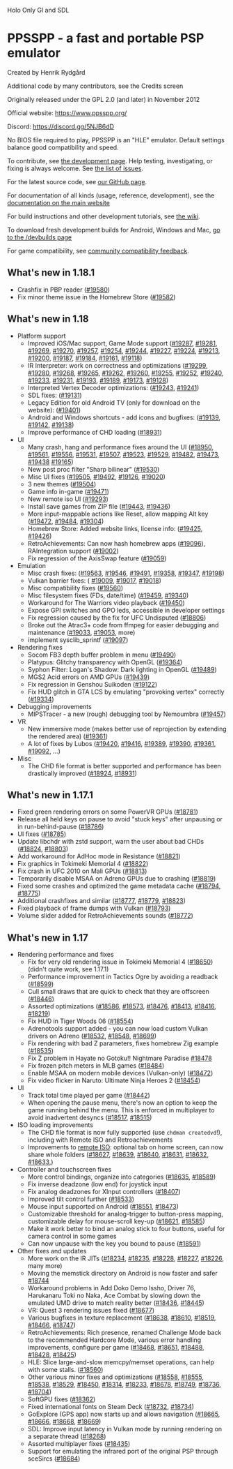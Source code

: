 Holo
Only Gl and SDL

PPSSPP - a fast and portable PSP emulator
=========================================

Created by Henrik Rydgård

Additional code by many contributors, see the Credits screen

Originally released under the GPL 2.0 (and later) in November 2012

Official website: https://www.ppsspp.org/

Discord: https://discord.gg/5NJB6dD

No BIOS file required to play, PPSSPP is an "HLE" emulator.  Default settings balance good compatibility and speed.

To contribute, see [the development page](https://www.ppsspp.org/docs/development/).  Help testing, investigating, or fixing is always welcome.  See [the list of issues](https://github.com/hrydgard/ppsspp/issues).

For the latest source code, see [our GitHub page](https://github.com/hrydgard/ppsspp).

For documentation of all kinds (usage, reference, development), see the [documentation on the main website](https://www.ppsspp.org/docs)

For build instructions and other development tutorials, see [the wiki](https://github.com/hrydgard/ppsspp/wiki).

To download fresh development builds for Android, Windows and Mac, [go to the /devbuilds page](https://www.ppsspp.org/devbuilds)

For game compatibility, see [community compatibility feedback](https://report.ppsspp.org/games).

What's new in 1.18.1
--------------------
- Crashfix in PBP reader ([#19580])
- Fix minor theme issue in the Homebrew Store ([#19582])

What's new in 1.18
------------------
- Platform support
	- Improved iOS/Mac support, Game Mode support ([#19287], [#19281], [#19269], [#19270], [#19257], [#19254], [#19244], [#19227], [#19224], [#19213], [#19200], [#19187], [#19184], [#19161], [#19118])
	- IR Interpreter: work on correctness and optimizations ([#19299], [#19280], [#19268], [#19265], [#19262], [#19260], [#19255], [#19252], [#19240], [#19233], [#19231], [#19193], [#19189], [#19173], [#19128])
	- Interpreted Vertex Decoder optimizations:  ([#19243], [#19241])
	- SDL fixes: ([#19131])
	- Legacy Edition for old Android TV (only for download on the website): ([#19401])
	- Android and Windows shortcuts - add icons and bugfixes: ([#19139], [#19142], [#19138])
	- Improve performance of CHD loading ([#18931])
- UI
	- Many crash, hang and performance fixes around the UI ([#18950], [#19561], [#19556], [#19531], [#19507], [#19523], [#19529], [#19482], [#19473], [#19438] [#19165])
	- New post proc filter "Sharp bilinear" ([#19530])
	- Misc UI fixes ([#19505], [#19492], [#19126], [#19020])
	- 3 new themes ([#19504])
	- Game info in-game ([#19471])
	- New remote iso UI ([#19293])
	- Install save games from ZIP file ([#19443], [#19436])
	- More input-mappable actions like Reset, allow mapping Alt key ([#19472], [#19484], [#19304])
	- Homebrew Store: Added website links, license info: ([#19425], [#19426])
	- RetroAchievements: Can now hash homebrew apps ([#19096]), RAIntegration support ([#19002])
	- Fix regression of the AxisSwap feature ([#19059])
- Emulation
	- Misc crash fixes: ([#19563], [#19546], [#19491], [#19358], [#19347], [#19198])
	- Vulkan barrier fixes: ( [#19009], [#19017], [#19018])
	- Misc compatibility fixes ([#19560])
	- Misc filesystem fixes (FDs, date/time) ([#19459], [#19340])
	- Workaround for The Warriors video playback ([#19450])
	- Expose GPI switches and GPO leds, accessible in developer settings
	- Fix regression caused by the fix for UFC Undisputed ([#18806])
	- Broke out the Atrac3+ code from ffmpeg for easier debugging and maintenance ([#19033], [#19053], more)
	- implement sysclib_sprintf ([#19097])
- Rendering fixes
	- Socom FB3 depth buffer problem in menu ([#19490])
	- Platypus: Glitchy transparency with OpenGL ([#19364])
	- Syphon Filter: Logan's Shadow: Dark lighting in OpenGL ([#19489])
	- MGS2 Acid errors on AMD GPUs ([#19439])
	- Fix regression in Genshou Suikoden ([#19122])
	- Fix HUD glitch in GTA LCS by emulating "provoking vertex" correctly ([#19334])
- Debugging improvements
	- MIPSTracer - a new (rough) debugging tool by Nemoumbra ([#19457])
- VR
	- New immersive mode (makes better use of reprojection by extending the rendered area) ([#19361])
	- A lot of fixes by Lubos ([#19420], [#19416], [#19389], [#19390], [#19361], [#19092], ...)
- Misc
	- The CHD file format is better supported and performance has been drastically improved ([#18924], [#18931])

What's new in 1.17.1
--------------------
- Fixed green rendering errors on some PowerVR GPUs ([#18781])
- Release all held keys on pause to avoid "stuck keys" after unpausing or in run-behind-pause ([#18786])
- UI fixes ([#18785])
- Update libchdr with zstd support, warn the user about bad CHDs ([#18824], [#18803])
- Add workaround for AdHoc mode in Resistance ([#18821])
- Fix graphics in Tokimeki Memorial 4 ([#18822])
- Fix crash in UFC 2010 on Mali GPUs ([#18813])
- Temporarily disable MSAA on Adreno GPUs due to crashing ([#18819])
- Fixed some crashes and optimized the game metadata cache ([#18794], [#18775])
- Additional crashfixes and similar ([#18777], [#18779], [#18823])
- Fixed playback of frame dumps with Vulkan ([#18793])
- Volume slider added for RetroAchievements sounds ([#18772])

What's new in 1.17
------------------
- Rendering performance and fixes
	- Fix for very old rendering issue in Tokimeki Memorial 4 ([#18650]) (didn't quite work, see 1.17.1)
	- Performance improvement in Tactics Ogre by avoiding a readback ([#18599])
	- Cull small draws that are quick to check that they are offscreen ([#18446])
	- Assorted optimizations ([#18586], [#18573], [#18476], [#18413], [#18416], [#18219])
	- Fix HUD in Tiger Woods 06 ([#18554])
	- Adrenotools support added - you can now load custom Vulkan drivers on Adreno ([#18532], [#18548], [#18699])
	- Fix rendering with bad Z parameters, fixes homebrew Zig example ([#18535])
	- Fix Z problem in Hayate no Gotoku!! Nightmare Paradise [#18478]
	- Fix frozen pitch meters in MLB games ([#18484])
	- Enable MSAA on modern mobile devices (Vulkan-only) ([#18472])
	- Fix video flicker in Naruto: Ultimate Ninja Heroes 2 ([#18454])
- UI
	- Track total time played per game ([#18442])
	- When opening the pause menu, there's now an option to keep the game running behind the menu.
	  This is enforced in multiplayer to avoid inadvertent desyncs ([#18517], [#18515])
- ISO loading improvements
	- The CHD file format is now fully supported (use `chdman createdvd`!), including with Remote ISO and Retroachievements
	- Improvements to [remote ISO](https://www.ppsspp.org/docs/reference/disc-streaming/): optional tab on home screen, can now share whole folders ([#18627], [#18639], [#18640], [#18631], [#18632], [#18633],)
- Controller and touchscreen fixes
	- More control bindings, organize into categories ([#18635], [#18589])
	- Fix inverse deadzone (low end) for joystick input
	- Fix analog deadzones for XInput controllers ([#18407])
	- Improved tilt control further ([#18533])
	- Mouse input supported on Android ([#18551], [#18473])
	- Customizable threshold for analog-trigger to button-press mapping, customizable delay for mouse-scroll key-up ([#18621], [#18585])
	- Make it work better to bind an analog stick to four buttons, useful for camera control in some games
	- Can now unpause with the key you bound to pause ([#18591])
- Other fixes and updates
	- More work on the IR JITs ([#18234], [#18235], [#18228], [#18227], [#18226], many more)
	- Moving the memstick directory on Android is now faster and safer [#18744]
	- Workaround problems in Add Doko Demo Issho, Driver 76, Harukanaru Toki no Naka, Ace Combat by slowing down the emulated UMD drive to match reality better ([#18436], [#18445])
	- VR: Quest 3 rendering issues fixed ([#18677])
	- Various bugfixes in texture replacement ([#18638], [#18610], [#18519], [#18466], [#18747])
	- RetroAchievements: Rich presence, renamed Challenge Mode back to the recommended Hardcore Mode, various error handling improvements, configure per game ([#18468], [#18651], [#18488], [#18428], [#18425])
	- HLE: Slice large-and-slow memcpy/memset operations, can help with some stalls. ([#18560])
	- Other various minor fixes and optimizations ([#18558], [#18555], [#18538], [#18529], [#18450], [#18314], [#18233], [#18678], [#18749], [#18736], [#18704])
	- SoftGPU fixes ([#18362])
	- Fixed international fonts on Steam Deck ([#18732], [#18734])
	- GoExplore (GPS app) now starts up and allows navigation ([#18665], [#18666], [#18668], [#18669])
	- SDL: Improve input latency in Vulkan mode by running rendering on a separate thread ([#18268])
	- Assorted multiplayer fixes ([#18435])
	- Support for emulating the infrared port of the original PSP through sceSircs ([#18684])

[comment]: # (LINK_LIST_BEGIN_HERE)
[#18228]: https://github.com/hrydgard/ppsspp/issues/18228 "unittest: Add jit compare for jit IR"
[#18235]: https://github.com/hrydgard/ppsspp/issues/18235 "irjit: Handle VDet"
[#18650]: https://github.com/hrydgard/ppsspp/issues/18650 "Allow merging framebuffers vertically like the old Juiced 2 fix."
[#18599]: https://github.com/hrydgard/ppsspp/issues/18599 "Tactics Ogre: Remove a redundant GPU readback operation"
[#18446]: https://github.com/hrydgard/ppsspp/issues/18446 "Minor bbox optimizations, assorted bugfixes"
[#18586]: https://github.com/hrydgard/ppsspp/issues/18586 "DrawEngine: Avoid decoding indices when we don't need them."
[#18573]: https://github.com/hrydgard/ppsspp/issues/18573 "Defer frame waits if possible"
[#18476]: https://github.com/hrydgard/ppsspp/issues/18476 "VertexDecoder: Minor optimization for x86/64 CPUs not supporting SSE4."
[#18413]: https://github.com/hrydgard/ppsspp/issues/18413 "Cache and hash data for DrawPixels"
[#18416]: https://github.com/hrydgard/ppsspp/issues/18416 "Optimize DrawPixels for 16-bit RGB565 copies"
[#18219]: https://github.com/hrydgard/ppsspp/issues/18219 "Make GetIndexBounds friendlier to autovectorization. Works on x86 at least."
[#18554]: https://github.com/hrydgard/ppsspp/issues/18554 "DXT5: Fix decoding of alpha channel for textures with a non-mod-4 width."
[#18532]: https://github.com/hrydgard/ppsspp/issues/18532 "Android: Implement custom driver loading for ARM64 Android devices"
[#18548]: https://github.com/hrydgard/ppsspp/issues/18548 "Adrenotools followup"
[#18699]: https://github.com/hrydgard/ppsspp/issues/18699 "Adrenotools driver installation: Fix bad error checks"
[#18535]: https://github.com/hrydgard/ppsspp/issues/18535 "Eliminate inf values resulting from depth range computation."
[#18478]: https://github.com/hrydgard/ppsspp/issues/18478 "Handle block transfers from RAM to depth buffers."
[#18484]: https://github.com/hrydgard/ppsspp/issues/18484 "Fix frozen pitch meters in MLB series games - we were not hashing enough texture data"
[#18472]: https://github.com/hrydgard/ppsspp/issues/18472 "Vulkan: Allow MSAA on modern-ish mobile devices, but add a little warning sign."
[#18454]: https://github.com/hrydgard/ppsspp/issues/18454 "Naruto Ultimate Ninja Heroes 2 video flicker fix: Take 3"
[#18442]: https://github.com/hrydgard/ppsspp/issues/18442 "Track time-played per game"
[#18517]: https://github.com/hrydgard/ppsspp/issues/18517 "Run-behind-pause: Fix some edge cases with the transparent background setting"
[#18515]: https://github.com/hrydgard/ppsspp/issues/18515 "Run behind pause screen"
[#18627]: https://github.com/hrydgard/ppsspp/issues/18627 "Remote game streaming: Add an option to put a tab on the main screen"
[#18639]: https://github.com/hrydgard/ppsspp/issues/18639 "Various changes to the webserver to handle serving HTTP subfolders"
[#18640]: https://github.com/hrydgard/ppsspp/issues/18640 "Various fixes to PathBrowser etc to handle browsing HTTP subfolders"
[#18631]: https://github.com/hrydgard/ppsspp/issues/18631 "Remote ISO: Prepare to allow sharing folders directly"
[#18632]: https://github.com/hrydgard/ppsspp/issues/18632 "Remote ISO: Allow sharing a full folder instead of Recent"
[#18633]: https://github.com/hrydgard/ppsspp/issues/18633 "Remote ISO: Add working support for streaming CHD files over the network"
[#18635]: https://github.com/hrydgard/ppsspp/issues/18635 "Add bindings for toggling mouse control and touch screen controls"
[#18589]: https://github.com/hrydgard/ppsspp/issues/18589 "Control Mappings: Organize bindings into categories"
[#18407]: https://github.com/hrydgard/ppsspp/issues/18407 "skip xinput trigger threshold check"
[#18533]: https://github.com/hrydgard/ppsspp/issues/18533 "Tilt: Bugfix, make the deadzone circular, in addition to the inverse (low end radius)."
[#18551]: https://github.com/hrydgard/ppsspp/issues/18551 "Mouse refactor, restore smoothing"
[#18473]: https://github.com/hrydgard/ppsspp/issues/18473 "Add mouse wheel scrolling support for Android to the UI"
[#18621]: https://github.com/hrydgard/ppsspp/issues/18621 "Add \"Analog trigger threshold\" setting, for conversion of analog trigger inputs to digital button inputs."
[#18585]: https://github.com/hrydgard/ppsspp/issues/18585 "Add setting to configure simulated key-up delay for mouse wheel events"
[#18591]: https://github.com/hrydgard/ppsspp/issues/18591 "Allow unpausing with keys bound to pause"
[#18234]: https://github.com/hrydgard/ppsspp/issues/18234 "x86jit: Perform vector transfers instead of flushing to memory"
[#18227]: https://github.com/hrydgard/ppsspp/issues/18227 "x86jit: Flush floats together if possible"
[#18226]: https://github.com/hrydgard/ppsspp/issues/18226 "x86jit: Improve memory breakpoint speed"
[#18744]: https://github.com/hrydgard/ppsspp/issues/18744 "Memstick folder move on Android: Speedup and safety"
[#18436]: https://github.com/hrydgard/ppsspp/issues/18436 "Add Doko Demo Issho ,Driver 76, 	Harukanaru Toki no Naka de 3 with Izayoiki Aizouban into ForceUMDReadSpeed"
[#18445]: https://github.com/hrydgard/ppsspp/issues/18445 "Make 3 games into compat"
[#18677]: https://github.com/hrydgard/ppsspp/issues/18677 "Update README.md for 1.17"
[#18638]: https://github.com/hrydgard/ppsspp/issues/18638 "Fix two minor tex replacement issues"
[#18610]: https://github.com/hrydgard/ppsspp/issues/18610 "Texture replacer: Fix for texture directories missing an ini file"
[#18519]: https://github.com/hrydgard/ppsspp/issues/18519 "Enable texture replacement filtering overrides even if file is missing"
[#18466]: https://github.com/hrydgard/ppsspp/issues/18466 "Texture replacement: Prioritize ini file [hashes] section over just files in the \"root\" folder."
[#18747]: https://github.com/hrydgard/ppsspp/issues/18747 "Texture saving fixes, icon load fix"
[#18468]: https://github.com/hrydgard/ppsspp/issues/18468 "RetroAchievements: Show rich presence message on pause screen, restriction tweaks"
[#18651]: https://github.com/hrydgard/ppsspp/issues/18651 "HTTPS through naett: Get the body of the response even if code isn't 200"
[#18488]: https://github.com/hrydgard/ppsspp/issues/18488 "Make some achievement settings (including Hardcore mode) configurable per-game."
[#18428]: https://github.com/hrydgard/ppsspp/issues/18428 "Forgot some cases where I need to enable save (but not load) state in challenge mode, if the option is set"
[#18425]: https://github.com/hrydgard/ppsspp/issues/18425 "RetroAchievements: Add option to allow saving, but not loading, in challenge / hardcore mode."
[#18560]: https://github.com/hrydgard/ppsspp/issues/18560 "HLE: Slice the very slow memset/memcpy variants"
[#18558]: https://github.com/hrydgard/ppsspp/issues/18558 "Enforce a max size for save state screenshot regardless of resolution mode"
[#18555]: https://github.com/hrydgard/ppsspp/issues/18555 "Vulkan: UI texture loading error handling fixes"
[#18538]: https://github.com/hrydgard/ppsspp/issues/18538 "Async texture load on Pause screen"
[#18529]: https://github.com/hrydgard/ppsspp/issues/18529 "Android: Add option to ask system for 60hz output"
[#18450]: https://github.com/hrydgard/ppsspp/issues/18450 "Enable some NEON optimizations on ARM32 that we only had on ARM64 before"
[#18314]: https://github.com/hrydgard/ppsspp/issues/18314 "Interpreter: Optimize ReadVector/WriteVector"
[#18233]: https://github.com/hrydgard/ppsspp/issues/18233 "Use a thread for meminfo and defer tag lookup for copies"
[#18678]: https://github.com/hrydgard/ppsspp/issues/18678 "Vulkan: Fix trying to compare uninitialized parts of packed descriptors"
[#18749]: https://github.com/hrydgard/ppsspp/issues/18749 "HTTPClient: Fix socket leak on connect failure"
[#18736]: https://github.com/hrydgard/ppsspp/issues/18736 "CwCheats: Retry looking in g_gameInfoCache until the data is there."
[#18704]: https://github.com/hrydgard/ppsspp/issues/18704 "Revert back to the old way of fitting into 16:9: Crop one line at the top and bottom"
[#18362]: https://github.com/hrydgard/ppsspp/issues/18362 "softgpu: Point depthbuf at the first VRAM mirror"
[#18732]: https://github.com/hrydgard/ppsspp/issues/18732 "SDL fonts: Add \"Droid Sans Fallback\" to the list of fallback fonts."
[#18734]: https://github.com/hrydgard/ppsspp/issues/18734 "SDL fallback fonts: Add more font names"
[#18665]: https://github.com/hrydgard/ppsspp/issues/18665 "Fix Go!Explore🗺️🧭 issue with GetDirListing(/); closes #15932"
[#18666]: https://github.com/hrydgard/ppsspp/issues/18666 "GPS: Improve emulation to enable Go!Explore navigation"
[#18668]: https://github.com/hrydgard/ppsspp/issues/18668 "GPS: Set valid values and request updates on savestate loading"
[#18669]: https://github.com/hrydgard/ppsspp/issues/18669 "GPS: updates"
[#18268]: https://github.com/hrydgard/ppsspp/issues/18268 "SDL: Use an \"EmuThread\" in Vulkan mode"
[#18435]: https://github.com/hrydgard/ppsspp/issues/18435 "An attempt to fix Tekken 6 stuck issue when exiting Lob"
[#18684]: https://github.com/hrydgard/ppsspp/issues/18684 "sceSircs/Infrared support on Android"
[#18781]: https://github.com/hrydgard/ppsspp/issues/18781 "Disable 16-bit textures on PowerVR with Vulkan"
[#18794]: https://github.com/hrydgard/ppsspp/issues/18794 "More gameinfocache fixes"
[#18775]: https://github.com/hrydgard/ppsspp/issues/18775 "GameInfoCache: Keep properly track of what's already loaded, lots of cleanup"
[#18793]: https://github.com/hrydgard/ppsspp/issues/18793 "Fix GE framedump playback on Vulkan"
[#18786]: https://github.com/hrydgard/ppsspp/issues/18786 "Release all keys on pause."
[#18785]: https://github.com/hrydgard/ppsspp/issues/18785 "Fix issue with the collapsible sections in control mapping collapsing on every change, plus, combo fix"
[#18777]: https://github.com/hrydgard/ppsspp/issues/18777 "Expand primitives: Check the vertex count too."
[#18779]: https://github.com/hrydgard/ppsspp/issues/18779 "More fixes"
[#18772]: https://github.com/hrydgard/ppsspp/issues/18772 "Add volume slider for RetroAchievements sound effects"
[#18824]: https://github.com/hrydgard/ppsspp/issues/18824 "Update libchdr to the latest, which supports zstd blocks"
[#18803]: https://github.com/hrydgard/ppsspp/issues/18803 "Warn the user about bad CHDs"
[#18821]: https://github.com/hrydgard/ppsspp/issues/18821 "Hacky compat workaround for Resistance's ad-hoc mode"
[#18822]: https://github.com/hrydgard/ppsspp/issues/18822 "Avoid vertically merging the two main framebuffers, even if FramebufferAllowLargeVerticalOffset is on."
[#18813]: https://github.com/hrydgard/ppsspp/issues/18813 "Mali: Turn off any depth writes in the shader if depth test == NEVER"
[#18819]: https://github.com/hrydgard/ppsspp/issues/18819 "Temporarily disable MSAA on Adreno GPUs"
[#18823]: https://github.com/hrydgard/ppsspp/issues/18823 "Memory exception handler: Don't disassemble if ignoring the exception"
[#19287]: https://github.com/hrydgard/ppsspp/issues/19287 "iOS: Enable \"double-swipe\" to switch apps"
[#19281]: https://github.com/hrydgard/ppsspp/issues/19281 "iOS: Disable the swipe-back gesture in-game, to maximize touch responsiveness"
[#19269]: https://github.com/hrydgard/ppsspp/issues/19269 "Set the games category in plists for Mac and iOS."
[#19270]: https://github.com/hrydgard/ppsspp/issues/19270 "Set GCSupportsGameMode in info.plist files for iOS and Mac"
[#19257]: https://github.com/hrydgard/ppsspp/issues/19257 "iOS: Implement basic physical keyboard support"
[#19254]: https://github.com/hrydgard/ppsspp/issues/19254 "iOS: Fix \"Home\" button on controllers (like the PS logo button on a PS4 controller)"
[#19244]: https://github.com/hrydgard/ppsspp/issues/19244 "JIT-less vertex decoder: SSE/NEON-optimize ComputeSkinMatrix"
[#19227]: https://github.com/hrydgard/ppsspp/issues/19227 "More text fixes on iOS/Mac"
[#19224]: https://github.com/hrydgard/ppsspp/issues/19224 "More iOS fixes"
[#19213]: https://github.com/hrydgard/ppsspp/issues/19213 "iOS: Prevent the Recents list from disappearing a lot"
[#19200]: https://github.com/hrydgard/ppsspp/issues/19200 "iOS: Add audio session mode controls"
[#19187]: https://github.com/hrydgard/ppsspp/issues/19187 "iOS: Fix issue with keyboard popping up after file picker."
[#19184]: https://github.com/hrydgard/ppsspp/issues/19184 "Native text drawing on macOS/iOS"
[#19161]: https://github.com/hrydgard/ppsspp/issues/19161 "Add basic soft-keyboard support on iOS"
[#19118]: https://github.com/hrydgard/ppsspp/issues/19118 "macOS: Update VulkanLoader for MoltenVK 1.2.8-style framework finding"
[#19299]: https://github.com/hrydgard/ppsspp/issues/19299 "IR Interpreter: Two small optimizations"
[#19280]: https://github.com/hrydgard/ppsspp/issues/19280 "Implement FPU rounding mode support in the IR interpreter"
[#19268]: https://github.com/hrydgard/ppsspp/issues/19268 "IRJit: If we're in \"JIT using IR\" mode, don't accidentally optimize for the interpreter."
[#19265]: https://github.com/hrydgard/ppsspp/issues/19265 "More minor IR optimizations"
[#19262]: https://github.com/hrydgard/ppsspp/issues/19262 "IR: Add some interpreter-only IR instructions for faster interpretation"
[#19260]: https://github.com/hrydgard/ppsspp/issues/19260 "More IR interpreter profiler work"
[#19255]: https://github.com/hrydgard/ppsspp/issues/19255 "Add built-in IR Interpreter profiler"
[#19252]: https://github.com/hrydgard/ppsspp/issues/19252 "Preparations for adding a performance profiler for the IR Interpreter"
[#19240]: https://github.com/hrydgard/ppsspp/issues/19240 "Store IR instructions in a bump-allocated vector instead of loose allocations"
[#19233]: https://github.com/hrydgard/ppsspp/issues/19233 "Minor IR Interpreter optimizations, other bugfixes"
[#19231]: https://github.com/hrydgard/ppsspp/issues/19231 "IR Interpreter: Some minor optimizations"
[#19193]: https://github.com/hrydgard/ppsspp/issues/19193 "IRInterpreter: Enable some optimizations that accidentally were only enabled on non-ARM64."
[#19189]: https://github.com/hrydgard/ppsspp/issues/19189 "IRInterpreter: Fix issue where we could accidentally optimize out CallReplacement ops."
[#19173]: https://github.com/hrydgard/ppsspp/issues/19173 "IRInterpreter compiler: Reject all vec2ops where the prefix is unknown while compiling"
[#19128]: https://github.com/hrydgard/ppsspp/issues/19128 "More IR interpreter optimizations"
[#19243]: https://github.com/hrydgard/ppsspp/issues/19243 "iOS: Implement accelerometer support"
[#19241]: https://github.com/hrydgard/ppsspp/issues/19241 "Optimize color conversions in non-JIT vertex decoder"
[#19131]: https://github.com/hrydgard/ppsspp/issues/19131 "CPU at 100% in menu in Vulkan on Linux"
[#19401]: https://github.com/hrydgard/ppsspp/issues/19401 "Android: Add new build config \"legacyOptimized\", which targets an older Android SDK version"
[#19139]: https://github.com/hrydgard/ppsspp/issues/19139 "Android: Upgrade SDK and target versions, implement shortcut icons"
[#19142]: https://github.com/hrydgard/ppsspp/issues/19142 "Android: Fix issue where shortcuts wouldn't override the currently running game."
[#19138]: https://github.com/hrydgard/ppsspp/issues/19138 "Windows: When using \"Create shortcut\", use the game's icon instead of PPSSPP's"
[#18931]: https://github.com/hrydgard/ppsspp/issues/18931 "CHD: Fix unnecessary reloads of \"hunks\" during large reads"
[#18950]: https://github.com/hrydgard/ppsspp/issues/18950 "Fix soft-lock when loading non-existing files, fix wrong timer in MIPSDebugInterface"
[#19561]: https://github.com/hrydgard/ppsspp/issues/19561 "Simplify reporting code (removing two threads), other minor fixes"
[#19556]: https://github.com/hrydgard/ppsspp/issues/19556 "Another bunch of pre-release fixes"
[#19531]: https://github.com/hrydgard/ppsspp/issues/19531 "Improve performance of UI text rendering"
[#19507]: https://github.com/hrydgard/ppsspp/issues/19507 "Prevent soft-locking the emulator on bad PBP files"
[#19523]: https://github.com/hrydgard/ppsspp/issues/19523 "Even more fixes"
[#19529]: https://github.com/hrydgard/ppsspp/issues/19529 "More misc minor fixes"
[#19482]: https://github.com/hrydgard/ppsspp/issues/19482 "Remove double ampersands from PPGe-drawn text (in-game UI)"
[#19473]: https://github.com/hrydgard/ppsspp/issues/19473 "Try to make Frame Advance a bit more reliable"
[#19438]: https://github.com/hrydgard/ppsspp/issues/19438 "Android memstick folder move: Minor logging and robustness improvements"
[#19165]: https://github.com/hrydgard/ppsspp/issues/19165 "UI crash fix in control mapping screen"
[#19530]: https://github.com/hrydgard/ppsspp/issues/19530 "Even more misc fixes: Beaterator, sharp bilinear, remove back button"
[#19505]: https://github.com/hrydgard/ppsspp/issues/19505 "iOS: Chat input fix, Mac text input fix"
[#19492]: https://github.com/hrydgard/ppsspp/issues/19492 "RetroAchievements login: Implement password masking"
[#19126]: https://github.com/hrydgard/ppsspp/issues/19126 "Allow taking screenshots in the app menu"
[#19020]: https://github.com/hrydgard/ppsspp/issues/19020 "Clickable notifications"
[#19504]: https://github.com/hrydgard/ppsspp/issues/19504 "Add 3 new themes"
[#19471]: https://github.com/hrydgard/ppsspp/issues/19471 "Add button to show the game-info screen from the in-game pause screen"
[#19293]: https://github.com/hrydgard/ppsspp/issues/19293 "Rework remote ISO UI a bit"
[#19443]: https://github.com/hrydgard/ppsspp/issues/19443 "More zip file install fixes"
[#19436]: https://github.com/hrydgard/ppsspp/issues/19436 "Implement save data install from ZIP"
[#19472]: https://github.com/hrydgard/ppsspp/issues/19472 "Add Reset as a mappable control"
[#19484]: https://github.com/hrydgard/ppsspp/issues/19484 "Add mappable devkit-only L2/L3/R2/R3 controls"
[#19304]: https://github.com/hrydgard/ppsspp/issues/19304 "Allow \"Alt\" to act like a normal keyboard input, if it's been mapped to something"
[#19425]: https://github.com/hrydgard/ppsspp/issues/19425 "Homebrew Store: Minor update adding license and website links"
[#19426]: https://github.com/hrydgard/ppsspp/issues/19426 "Additional store UI update"
[#19096]: https://github.com/hrydgard/ppsspp/issues/19096 "RetroAchievements: Add support for hashing homebrew"
[#19002]: https://github.com/hrydgard/ppsspp/issues/19002 "Add initial RAIntegration support through rc_client"
[#19059]: https://github.com/hrydgard/ppsspp/issues/19059 "Fix the AxisSwap feature - had a double mutex lock, oops."
[#19563]: https://github.com/hrydgard/ppsspp/issues/19563 "Vulkan: Fix potential crash from binding old CLUT textures"
[#19546]: https://github.com/hrydgard/ppsspp/issues/19546 "More assorted fixes"
[#19491]: https://github.com/hrydgard/ppsspp/issues/19491 "DrawEngineCommon: Enforce the limit on vertex decoding"
[#19358]: https://github.com/hrydgard/ppsspp/issues/19358 "Two crashfixes: Achievements menu, Outrun"
[#19347]: https://github.com/hrydgard/ppsspp/issues/19347 "sceFont and savestate fixes"
[#19198]: https://github.com/hrydgard/ppsspp/issues/19198 "Prevent a buffer overflow at the end of Atrac tracks."
[#19009]: https://github.com/hrydgard/ppsspp/issues/19009 "More Vulkan barrier code cleanup work"
[#19017]: https://github.com/hrydgard/ppsspp/issues/19017 "Vulkan: More memory barrier simplification and fixes"
[#19018]: https://github.com/hrydgard/ppsspp/issues/19018 "More Vulkan barrier fixes"
[#19560]: https://github.com/hrydgard/ppsspp/issues/19560 "Increase the hardcoded free space reported"
[#19459]: https://github.com/hrydgard/ppsspp/issues/19459 "Fix PSP_STDIN and PSP_MIN_FD value"
[#19340]: https://github.com/hrydgard/ppsspp/issues/19340 "sceIoGetStat: Fix retrieving timestamps from directories"
[#19450]: https://github.com/hrydgard/ppsspp/issues/19450 "Port over LunaMoo's compat flag for The Warriors video playback"
[#18806]: https://github.com/hrydgard/ppsspp/issues/18806 "UFC Undisputed 2010: Crash on device lost on some ARM GPUs"
[#19033]: https://github.com/hrydgard/ppsspp/issues/19033 "Break out the Atrac3/Atrac3+ decoders from FFMPEG to a separate library"
[#19053]: https://github.com/hrydgard/ppsspp/issues/19053 "Remove ffmpeg use from the sceAtrac HLE module"
[#19097]: https://github.com/hrydgard/ppsspp/issues/19097 "implement sysclib_sprintf"
[#19490]: https://github.com/hrydgard/ppsspp/issues/19490 "Fix Z-buffer issue in Socom Fireteam Bravo character customizer, plus a couple of minor things"
[#19364]: https://github.com/hrydgard/ppsspp/issues/19364 "Slightly nudge down the multiplier used for float->u8 conversion in fragment shaders"
[#19489]: https://github.com/hrydgard/ppsspp/issues/19489 "Hardware transform: Clamp the specular coefficient to 0.0 before calling pow()"
[#19439]: https://github.com/hrydgard/ppsspp/issues/19439 "Fix the MGS2 Acid renderpass merge optimization"
[#19122]: https://github.com/hrydgard/ppsspp/issues/19122 "More minor fixes"
[#19334]: https://github.com/hrydgard/ppsspp/issues/19334 "Improved provoking vertex fix"
[#19457]: https://github.com/hrydgard/ppsspp/issues/19457 "Tracing support for the IR Interpreter"
[#19361]: https://github.com/hrydgard/ppsspp/issues/19361 "OpenXR - Anti-flickering rendering flow added"
[#19420]: https://github.com/hrydgard/ppsspp/issues/19420 "OpenXR - Ensure we have a valid poses after app event"
[#19416]: https://github.com/hrydgard/ppsspp/issues/19416 "OpenXR - Hotfix for v69"
[#19389]: https://github.com/hrydgard/ppsspp/issues/19389 "OpenXR - VR camera on any platform"
[#19390]: https://github.com/hrydgard/ppsspp/issues/19390 "OpenXR - Removal of \"VR/Experts only\" section"
[#19092]: https://github.com/hrydgard/ppsspp/issues/19092 "OpenXR - Support for Meta Horizon OS"
[#18924]: https://github.com/hrydgard/ppsspp/issues/18924 "Fix a bunch of cases where we forgot to check for CHD files"
[#19580]: https://github.com/hrydgard/ppsspp/issues/19580 "GCC/llvm: Enable a lot more warnings, error on missing return value"
[#19582]: https://github.com/hrydgard/ppsspp/issues/19582 "Fix minor theme issue in Store"
